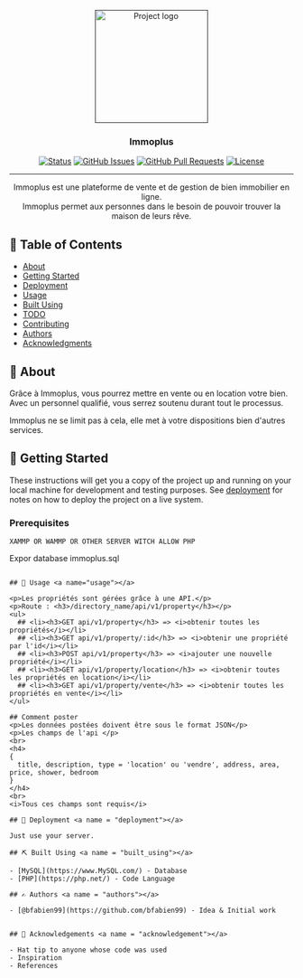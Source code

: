 <p align="center">
  <a href="" rel="noopener">
 <img width=200px height=200px src="https://i.imgur.com/6wj0hh6.jpg" alt="Project logo"></a>
</p>

<h3 align="center">Immoplus</h3>

<div align="center">

[![Status](https://img.shields.io/badge/status-active-success.svg)]()
[![GitHub Issues](https://img.shields.io/github/issues/kylelobo/The-Documentation-Compendium.svg)](https://github.com/kylelobo/The-Documentation-Compendium/issues)
[![GitHub Pull Requests](https://img.shields.io/github/issues-pr/kylelobo/The-Documentation-Compendium.svg)](https://github.com/kylelobo/The-Documentation-Compendium/pulls)
[![License](https://img.shields.io/badge/license-MIT-blue.svg)](/LICENSE)

</div>

---

<p align="center"> 
    Immoplus est une plateforme de vente et de gestion de bien immobilier en ligne.
    <br> 
    Immoplus permet aux personnes dans le besoin de pouvoir trouver la maison de leurs rêve.
    <br>
</p>

## 📝 Table of Contents

- [About](#about)
- [Getting Started](#getting_started)
- [Deployment](#deployment)
- [Usage](#usage)
- [Built Using](#built_using)
- [TODO](../TODO.md)
- [Contributing](../CONTRIBUTING.md)
- [Authors](#authors)
- [Acknowledgments](#acknowledgement)

## 🧐 About <a name = "about"></a>

<p>Grâce à Immoplus, vous pourrez mettre en vente ou en location votre bien. Avec un personnel qualifié, vous serrez soutenu durant tout le processus.</p>
<p>Immoplus ne se limit pas à cela, elle met à votre dispositions bien d'autres services.</p>

## 🏁 Getting Started <a name = "getting_started"></a>

These instructions will get you a copy of the project up and running on your local machine for development and testing purposes. See [deployment](#deployment) for notes on how to deploy the project on a live system.

### Prerequisites

```
XAMMP OR WAMMP OR OTHER SERVER WITCH ALLOW PHP
```
Expor database immoplus.sql
```

## 🎈 Usage <a name="usage"></a>

<p>Les propriétés sont gérées grâce à une API.</p>
<p>Route : <h3>/directory_name/api/v1/property</h3></p>
<ul>
  ## <li><h3>GET api/v1/property</h3> => <i>obtenir toutes les propriétés</i></li>
  ## <li><h3>GET api/v1/property/:id</h3> => <i>obtenir une propriété par l'id</i></li>
  ## <li><h3>POST api/v1/property</h3> => <i>ajouter une nouvelle propriété</i></li>
  ## <li><h3>GET api/v1/property/location</h3> => <i>obtenir toutes les propriétés en location</i></li>
  ## <li><h3>GET api/v1/property/vente</h3> => <i>obtenir toutes les propriétés en vente</i></li>
</ul>

## Comment poster
<p>Les données postées doivent être sous le format JSON</p>
<p>Les champs de l'api </p>
<br>
<h4>
{
  title, description, type = 'location' ou 'vendre', address, area, price, shower, bedroom
}
</h4>
<br>
<i>Tous ces champs sont requis</i>

## 🚀 Deployment <a name = "deployment"></a>

Just use your server.

## ⛏️ Built Using <a name = "built_using"></a>

- [MySQL](https://www.MySQL.com/) - Database
- [PHP](https://php.net/) - Code Language

## ✍️ Authors <a name = "authors"></a>

- [@bfabien99](https://github.com/bfabien99) - Idea & Initial work


## 🎉 Acknowledgements <a name = "acknowledgement"></a>

- Hat tip to anyone whose code was used
- Inspiration
- References
